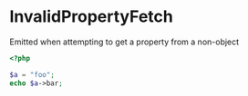 # InvalidPropertyFetch

Emitted when attempting to get a property from a non-object

```php
<?php

$a = "foo";
echo $a->bar;
```
